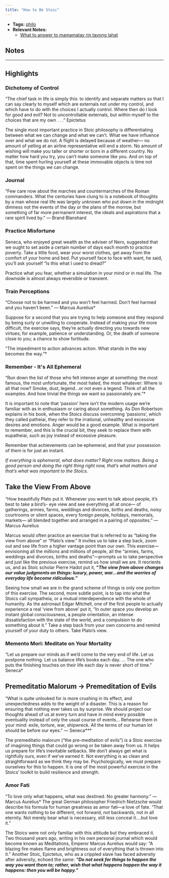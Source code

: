 ```yaml
---
title: "How to Be Stoic"
---
```


- **Tags:** [philo](notes/por/philo.md)
- **Relevant Notes:**
	- [What to answer to mamamatay rin tayong lahat](notes/perdev/life-advice/mamamatay.md)

## Notes

---

## Highlights
### Dichotomy of Control
“The chief task in life is simply this: to identify and separate matters so that I can say clearly to myself which are externals not under my control, and which have to do with the choices I actually control. Where then do I look for good and evil? Not to uncontrollable externals, but within myself to the choices that are my own . . .” Epictetus

The single most important practice in Stoic philosophy is differentiating between what we can change and what we can’t. What we have influence over and what we do not. A flight is delayed because of weather— no amount of yelling at an airline representative will end a storm. No amount of wishing will make you taller or shorter or born in a different country. No matter how hard you try, you can’t make someone like you. And on top of that, time spent hurling yourself at these immovable objects is time not spent on the things we can change.

### Journal

“Few care now about the marches and countermarches of the Roman commanders. What the centuries have clung to is a notebook of thoughts by a man whose real life was largely unknown who put down in the midnight dimness not the events of the day or the plans of the morrow, but something of far more permanent interest, the ideals and aspirations that a rare spirit lived by.” — Brand Blanshard

### Practice Misfortune
Seneca, who enjoyed great wealth as the adviser of Nero, suggested that we ought to set aside a certain number of days each month to practice poverty. Take a little food, wear your worst clothes, get away from the comfort of your home and bed. Put yourself face to face with want, he said, you’ll ask yourself “Is this what I used to dread?”

Practice what you fear, whether a simulation in your mind or in real life. The downside is almost always reversible or transient.

### Train Perceptions

“Choose not to be harmed and you won’t feel harmed. Don’t feel harmed and you haven’t been.” — Marcus Aurelius*

Suppose for a second that you are trying to help someone and they respond by being surly or unwilling to cooperate. Instead of making your life more difficult, the exercise says, they’re actually directing you towards new virtues; for example, patience or understanding. Or, the death of someone close to you; a chance to show fortitude.

"The impediment to action advances action. What stands in the way becomes the way.”*

### Remember - It's All Ephemeral

“Run down the list of those who felt intense anger at something: the most famous, the most unfortunate, the most hated, the most whatever: Where is all that now? Smoke, dust, legend…or not even a legend. Think of all the examples. And how trivial the things we want so passionately are.”*

It is important to note that ‘passion’ here isn’t the modern usage we’re familiar with as in enthusiasm or caring about something. As Don Robertson explains in his book, when the Stoics discuss overcoming ‘passions’, which they called patheiai, they refer to the irrational, unhealthy and excessive desires and emotions. Anger would be a good example. What is important to remember, and this is the crucial bit, they seek to replace them with eupatheiai, such as joy instead of excessive pleasure.

Remember that achievements can be ephemeral, and that your possession of them is for just an instant.

*If everything is ephemeral, what does matter? Right now matters. Being a good person and doing the right thing right now, that’s what matters and that’s what was important to the Stoics.*

## Take the View From Above

“How beautifully Plato put it. Whenever you want to talk about people, it’s best to take a bird’s- eye view and see everything all at once— of gatherings, armies, farms, weddings and divorces, births and deaths, noisy courtrooms or silent spaces, every foreign people, holidays, memorials, markets— all blended together and arranged in a pairing of opposites.” — Marcus Aurelius

Marcus would often practice an exercise that is referred to as “taking the view from above” or “Plato’s view.” It invites us to take a step back, zoom out and see life from a higher vantage point than our own. This exercise—envisioning all the millions and millions of people, all the “armies, farms, weddings and divorces, births and deaths”—prompts us to take perspective and just like the previous exercise, remind us how small we are. It reorients us, and as Stoic scholar Pierre Hadot put it, **“*The view from above changes our value judgments on things: luxury, power, war…and the worries of everyday life become ridiculous.”***

Seeing how small we are in the grand scheme of things is only one portion of this exercise. The second, more subtle point, is to tap into what the Stoics call sympatheia, or a mutual interdependence with the whole of humanity. As the astronaut Edgar Mitchell, one of the first people to actually experience a real ‘view from above’ put it, “In outer space you develop an instant global consciousness, a people orientation, an intense dissatisfaction with the state of the world, and a compulsion to do something about it.” Take a step back from your own concerns and remind yourself of your duty to others. Take Plato’s view.

### Memento Mori: Meditate on Your Mortality
“Let us prepare our minds as if we’d come to the very end of life. Let us postpone nothing. Let us balance life’s books each day. … The one who puts the finishing touches on their life each day is never short of time.” Seneca*

## Premeditatio Malorum → Premeditation of Evils
“What is quite unlooked for is more crushing in its effect, and unexpectedness adds to the weight of a disaster. This is a reason for ensuring that nothing ever takes us by surprise. We should project our thoughts ahead of us at every turn and have in mind every possible eventuality instead of only the usual course of events… Rehearse them in your mind: exile, torture, war, shipwreck. All the terms of our human lot should be before our eyes.” — Seneca***

The premeditatio malorum (“the pre-meditation of evils”) is a Stoic exercise of imagining things that could go wrong or be taken away from us. It helps us prepare for life’s inevitable setbacks. We don’t always get what is rightfully ours, even if we’ve earned it. Not everything is as clean and straightforward as we think they may be. Psychologically, we must prepare ourselves for this to happen. It is one of the most powerful exercise in the Stoics’ toolkit to build resilience and strength.

### Amor Fati

“To love only what happens, what was destined. No greater harmony.” — Marcus Aurelius*
The great German philosopher Friedrich Nietzsche would describe his formula for human greatness as amor fati—a love of fate. “That one wants nothing to be different, not forward, not backwards, not in all eternity. Not merely bear what is necessary, still less conceal it….but love it.”

The Stoics were not only familiar with this attitude but they embraced it. Two thousand years ago, writing in his own personal journal which would become known as Meditations, Emperor Marcus Aurelius would say: “A blazing fire makes flame and brightness out of everything that is thrown into it.” Another Stoic, Epictetus, who as a crippled slave has faced adversity after adversity, echoed the same: 
***“Do not seek for things to happen the way you want them to; rather, wish that what happens happen the way it happens: then you will be happy.”***